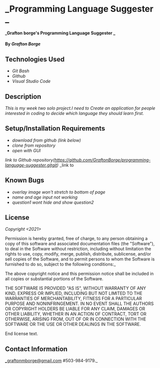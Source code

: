 # _Programming Language Suggester _

#### _Grafton borge's Programming Language Suggester _

#### By _**Grafton Borge**_

## Technologies Used

* _Git Bash_
* _Github_
* _Visual Studio Code_

## Description

_This is my week two solo project.I need to Create an application for people interested in coding to decide which language they should learn first._

## Setup/Installation Requirements

* _download from github (link below)_
* _clone from repository_
* _open with GUI_

_link to Github repository(https://github.com/GraftonBorge/programming-language-suggester.gitgit)_
_link to 

## Known Bugs

* _overlay image won't stretch to bottom of page_
* _name and age input not working_
* _question1 wont hide and show question2_

## License

_Copyright <2021> <Grafton Borge>_

Permission is hereby granted, free of charge, to any person obtaining a copy of this software and associated documentation files (the "Software"), to deal in the Software without restriction, including without limitation the rights to use, copy, modify, merge, publish, distribute, sublicense, and/or sell copies of the Software, and to permit persons to whom the Software is furnished to do so, subject to the following conditions:_

The above copyright notice and this permission notice shall be included in all copies or substantial portions of the Software.

THE SOFTWARE IS PROVIDED "AS IS", WITHOUT WARRANTY OF ANY KIND, EXPRESS OR IMPLIED, INCLUDING BUT NOT LIMITED TO THE WARRANTIES OF MERCHANTABILITY, FITNESS FOR A PARTICULAR PURPOSE AND NONINFRINGEMENT. IN NO EVENT SHALL THE AUTHORS OR COPYRIGHT HOLDERS BE LIABLE FOR ANY CLAIM, DAMAGES OR OTHER LIABILITY, WHETHER IN AN ACTION OF CONTRACT, TORT OR OTHERWISE, ARISING FROM, OUT OF OR IN CONNECTION WITH THE SOFTWARE OR THE USE OR OTHER DEALINGS IN THE SOFTWARE.

End license text.

## Contact Information

_graftonmborge@gmail.com #503-984-9179._